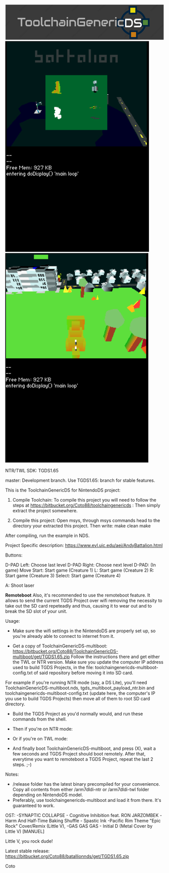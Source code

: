 ![ToolchainGenericDS](img/TGDS-Logo.png)
![ToolchainGenericDS](img/batallionnds1.png)
![ToolchainGenericDS](img/batallionnds2.png)

NTR/TWL SDK: TGDS1.65

master: Development branch. Use TGDS1.65: branch for stable features.

This is the ToolchainGenericDS for NintendoDS project:

1.	Compile Toolchain:
To compile this project you will need to follow the steps at https://bitbucket.org/Coto88/toolchaingenericds :
Then simply extract the project somewhere.

2.	Compile this project: 
Open msys, through msys commands head to the directory your extracted this project.
Then write:
make clean <enter>
make <enter>

After compiling, run the example in NDS. 

Project Specific description: 
https://www.evl.uic.edu/aej/AndyBattalion.html

Buttons:

D-PAD Left: Choose last level
D-PAD Right: Choose next level
D-PAD: (In game) Move 
Start: Start game (Creature 1)
L: Start game (Creature 2)
R: Start game (Creature 3)
Select: Start game (Creature 4)

A: Shoot laser

____Remoteboot____
Also, it's recommended to use the remoteboot feature. It allows to send the current TGDS Project over wifi removing the necessity
to take out the SD card repeteadly and thus, causing it to wear out and to break the SD slot of your unit.

Usage:
- Make sure the wifi settings in the NintendoDS are properly set up, so you're already able to connect to internet from it.

- Get a copy of ToolchainGenericDS-multiboot: https://bitbucket.org/Coto88/ToolchainGenericDS-multiboot/get/TGDS1.65.zip
Follow the instructions there and get either the TWL or NTR version. Make sure you update the computer IP address used to build TGDS Projects, 
in the file: toolchaingenericds-multiboot-config.txt of said repository before moving it into SD card.

For example if you're running NTR mode (say, a DS Lite), you'll need ToolchainGenericDS-multiboot.nds, tgds_multiboot_payload_ntr.bin
and toolchaingenericds-multiboot-config.txt (update here, the computer's IP you use to build TGDS Projects) then move all of them to root SD card directory.

- Build the TGDS Project as you'd normally would, and run these commands from the shell.
<make clean>
<make>

- Then if you're on NTR mode:
<remoteboot ntr_mode computer_ip_address>

- Or if you're on TWL mode:
<remoteboot twl_mode computer_ip_address>

- And finally boot ToolchainGenericDS-multiboot, and press (X), wait a few seconds and TGDS Project should boot remotely.
  After that, everytime you want to remoteboot a TGDS Project, repeat the last 2 steps. ;-)

Notes: 
- /release folder has the latest binary precompiled for your convenience. Copy all contents from either /arm7dldi-ntr or /arm7dldi-twl folder depending on NintendoDS model.
- Preferably, use toolchaingenericds-multiboot and load it from there. It's guaranteed to work.

OST: 
-SYNAPTIC COLLAPSE - Cognitive Inhibition feat. RON JARZOMBEK
-Harm And Half-Time Baking Shuffle - Spastic Ink
-Pacific Rim Theme "Epic Rock" Cover/Remix (Little V), 
-GAS GAS GAS - Initial D (Metal Cover by Little V) [MANUEL]

Little V, you rock dude!

Latest stable release:
https://bitbucket.org/Coto88/batallionnds/get/TGDS1.65.zip

Coto